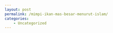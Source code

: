 ```yaml
---
layout: post
permalink: /mimpi-ikan-mas-besar-menurut-islam/
categories:
    - Uncategorized
---
```



